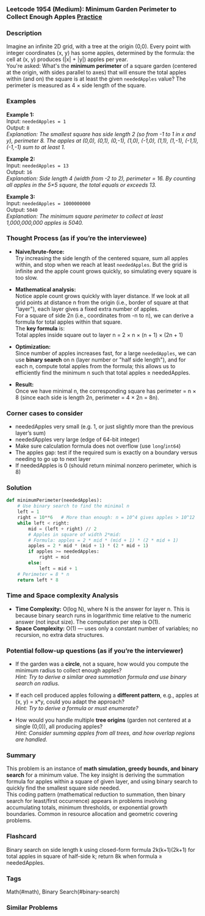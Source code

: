 ### Leetcode 1954 (Medium): Minimum Garden Perimeter to Collect Enough Apples [Practice](https://leetcode.com/problems/minimum-garden-perimeter-to-collect-enough-apples)

### Description  
Imagine an infinite 2D grid, with a tree at the origin (0,0). Every point with integer coordinates (x, y) has some apples, determined by the formula: the cell at (x, y) produces (|x| + |y|) apples per year.  
You're asked: What's the **minimum perimeter** of a square garden (centered at the origin, with sides parallel to axes) that will ensure the total apples within (and on) the square is at least the given `neededApples` value? The perimeter is measured as 4 × side length of the square.

### Examples  

**Example 1:**  
Input: `neededApples = 1`  
Output: `8`  
*Explanation: The smallest square has side length 2 (so from -1 to 1 in x and y), perimeter 8. The apples at (0,0), (0,1), (0,-1), (1,0), (-1,0), (1,1), (1,-1), (-1,1), (-1,-1) sum to at least 1.*

**Example 2:**  
Input: `neededApples = 13`  
Output: `16`  
*Explanation: Side length 4 (width from -2 to 2), perimeter = 16. By counting all apples in the 5×5 square, the total equals or exceeds 13.*

**Example 3:**  
Input: `neededApples = 1000000000`  
Output: `5040`  
*Explanation: The minimum square perimeter to collect at least 1,000,000,000 apples is 5040.*

### Thought Process (as if you’re the interviewee)  
- **Naive/brute-force:**  
  Try increasing the side length of the centered square, sum all apples within, and stop when we reach at least `neededApples`. But the grid is infinite and the apple count grows quickly, so simulating every square is too slow.

- **Mathematical analysis:**  
  Notice apple count grows quickly with layer distance. If we look at all grid points at distance n from the origin (i.e., border of square at that "layer"), each layer gives a fixed extra number of apples.  
  For a square of side 2n (i.e., coordinates from -n to n), we can derive a formula for total apples within that square.  
  The **key formula** is:  
  Total apples inside square out to layer n = 2 × n × (n + 1) × (2n + 1)

- **Optimization:**  
  Since number of apples increases fast, for a large `neededApples`, we can use **binary search** on n (layer number or "half side length"), and for each n, compute total apples from the formula; this allows us to efficiently find the minimum n such that total apples ≥ neededApples.

- **Result:**  
  Once we have minimal n, the corresponding square has perimeter = n × 8 (since each side is length 2n, perimeter = 4 × 2n = 8n).

### Corner cases to consider  
- neededApples very small (e.g. 1, or just slightly more than the previous layer’s sum)
- neededApples very large (edge of 64-bit integer)
- Make sure calculation formula does not overflow (use `long`/`int64`)
- The apples gap: test if the required sum is exactly on a boundary versus needing to go up to next layer
- If neededApples is 0 (should return minimal nonzero perimeter, which is 8)

### Solution

```python
def minimumPerimeter(neededApples):
    # Use binary search to find the minimal n
    left = 1
    right = 10**6   # More than enough: n = 10^4 gives apples > 10^12
    while left < right:
        mid = (left + right) // 2
        # Apples in square of width 2*mid:
        # Formula: apples = 2 * mid * (mid + 1) * (2 * mid + 1)
        apples = 2 * mid * (mid + 1) * (2 * mid + 1)
        if apples >= neededApples:
            right = mid
        else:
            left = mid + 1
    # Perimeter = 8 * n
    return left * 8
```

### Time and Space complexity Analysis  

- **Time Complexity:** O(log N), where N is the answer for layer n. This is because binary search runs in logarithmic time relative to the numeric answer (not input size). The computation per step is O(1).
- **Space Complexity:** O(1) — uses only a constant number of variables; no recursion, no extra data structures.

### Potential follow-up questions (as if you’re the interviewer)  

- If the garden was a **circle**, not a square, how would you compute the minimum radius to collect enough apples?  
  *Hint: Try to derive a similar area summation formula and use binary search on radius.*

- If each cell produced apples following a **different pattern**, e.g., apples at (x, y) = x\*y, could you adapt the approach?  
  *Hint: Try to derive a formula or must enumerate?*

- How would you handle multiple **tree origins** (garden not centered at a single (0,0)), all producing apples?  
  *Hint: Consider summing apples from all trees, and how overlap regions are handled.*

### Summary
This problem is an instance of **math simulation, greedy bounds, and binary search** for a minimum value. The key insight is deriving the summation formula for apples within a square of given layer, and using binary search to quickly find the smallest square side needed.  
This coding pattern (mathematical reduction to summation, then binary search for least/first occurrence) appears in problems involving accumulating totals, minimum thresholds, or exponential growth boundaries. Common in resource allocation and geometric covering problems.


### Flashcard
Binary search on side length k using closed-form formula 2k(k+1)(2k+1) for total apples in square of half-side k; return 8k when formula ≥ neededApples.

### Tags
Math(#math), Binary Search(#binary-search)

### Similar Problems
